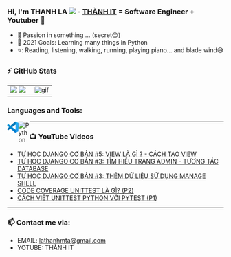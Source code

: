 ### Hi, I'm THANH LA <img src="https://media.giphy.com/media/hvRJCLFzcasrR4ia7z/giphy.gif" width="25px"> -  [THÀNH IT][website] = Software Engineer + Youtuber 🌻  


- 🔭 Passion in something ... (secret😊)
- 💪 2021 Goals: Learning many things in Python
- ⭐: Reading, listening, walking, running, playing piano... and blade wind😅

### :zap: GitHub Stats

<table>
<tr>
  <td width="48%">
    <img src="https://github-readme-stats.vercel.app/api?username=ThanhLa1802&show_icons=true&hide=contribs,issues&hide_border=true" />
    <img src="https://github-readme-stats.vercel.app/api/top-langs/?username=ThanhLa1802&layout=compact&show_icons=true&hide_border=true" />
  </td>
  <td width="52%"><img alt="gif" align="right" src=".github/assets/coding-freak.gif"/></td>
</tr>
<table>

### Languages and Tools:
<img align="left" alt="Visual Studio Code" width="26px" src="https://raw.githubusercontent.com/github/explore/80688e429a7d4ef2fca1e82350fe8e3517d3494d/topics/visual-studio-code/visual-studio-code.png" />
<img align="left" alt="Python" width="26px" src="https://upload.wikimedia.org/wikipedia/commons/thumb/0/0a/Python.svg/1200px-Python.svg.png" /> 

---

### 📺 YouTube Videos

<!-- YOUTUBE:START -->
- [TỰ HỌC DJANGO CƠ BẢN #5: VIEW LÀ GÌ ? - CÁCH TẠO VIEW](https://www.youtube.com/watch?v=1uIryQoTLAE)
- [TỰ HỌC DJANGO CƠ BẢN #3: TÌM HIỂU TRANG ADMIN - TƯƠNG TÁC DATABASE](https://www.youtube.com/watch?v=jKmQ4gaXNNw)
- [TỰ HỌC DJANGO CƠ BẢN #3: THÊM DỮ LIỆU SỬ DỤNG MANAGE SHELL](https://www.youtube.com/watch?v=tthTkKUO7nw)
- [CODE COVERAGE UNITTEST LÀ GÌ? &lpar;P2&rpar;](https://www.youtube.com/watch?v=ZQYLL3QHmS0)
- [CÁCH VIẾT UNITTEST PYTHON VỚI PYTEST &lpar;P1&rpar;](https://www.youtube.com/watch?v=PLIs6L8F_tw)
<!-- YOUTUBE:END -->

---

### 📫 Contact me via:
- EMAIL: lathanhmta@gmail.com
- YOTUBE: THÀNH IT

[website]: https://www.youtube.com/channel/UC9L5_YMFz8JfBeQtUic8-3A
